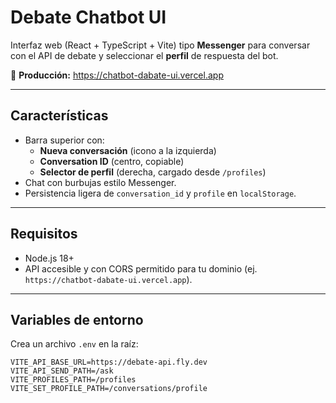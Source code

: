 # Debate Chatbot UI

Interfaz web (React + TypeScript + Vite) tipo **Messenger** para conversar con el API de debate y seleccionar el **perfil** de respuesta del bot.

🔗 **Producción:** https://chatbot-dabate-ui.vercel.app

---

## Características
- Barra superior con:
  - **Nueva conversación** (icono a la izquierda)
  - **Conversation ID** (centro, copiable)
  - **Selector de perfil** (derecha, cargado desde `/profiles`)
- Chat con burbujas estilo Messenger.
- Persistencia ligera de `conversation_id` y `profile` en `localStorage`.

---

## Requisitos
- Node.js 18+
- API accesible y con CORS permitido para tu dominio (ej. `https://chatbot-dabate-ui.vercel.app`).

---

## Variables de entorno
Crea un archivo `.env` en la raíz:

```env
VITE_API_BASE_URL=https://debate-api.fly.dev
VITE_API_SEND_PATH=/ask
VITE_PROFILES_PATH=/profiles
VITE_SET_PROFILE_PATH=/conversations/profile

